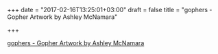+++
date = "2017-02-16T13:25:01+03:00"
draft = false
title = "gophers - Gopher Artwork by Ashley McNamara"

+++

<p><a href="https://github.com/ashleymcnamara/gophers">gophers - Gopher Artwork by Ashley McNamara</a></p>
